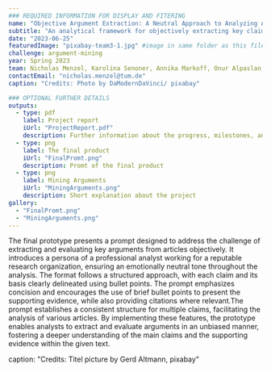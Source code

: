 ```yaml
---
### REQUIRED INFORMATION FOR DISPLAY AND FITERING
name: "Objective Argument Extraction: A Neutral Approach to Analyzing Articles"
subtitle: "An analytical framework for objectively extracting key claims from articles and evaluating their logical coherence and supporting evidence."
date: "2023-06-25"
featuredImage: "pixabay-team3-1.jpg" #image in same folder as this file
challenge: argument-mining
year: Spring 2023
team: Nicholas Menzel, Karolina Senoner, Annika Markoff, Onur Alpaslan
contactEmail: "nicholas.menzel@tum.de"
caption: "Credits: Photo by DaModernDaVinci/ pixabay"

### OPTIONAL FURTHER DETAILS
outputs:
  - type: pdf
    label: Project report
    iUrl: "ProjectReport.pdf"
    description: Further information about the progress, milestones, and roadblocks.
  - type: png
    label: The final product
    iUrl: "FinalPromt.png"
    description: Promt of the final product
  - type: png
    label: Mining Arguments
    iUrl: "MiningArguments.png"
    description: Short explanation about the project
gallery:
  - "FinalPromt.png"
  - "MiningArguments.png"
---
```


The final prototype presents a prompt designed to address the challenge of extracting and
evaluating key arguments from articles objectively. It introduces a persona of a professional
analyst working for a reputable research organization, ensuring an emotionally neutral tone
throughout the analysis. The format follows a structured approach, with each claim and its basis
clearly delineated using bullet points. The prompt emphasizes concision and encourages the use
of brief bullet points to present the supporting evidence, while also providing citations where
relevant.The prompt establishes a consistent structure for multiple claims, facilitating the analysis
of various articles. By implementing these features, the prototype enables analysts to extract and
evaluate arguments in an unbiased manner, fostering a deeper understanding of the main claims
and the supporting evidence within the given text.

caption: "Credits: Titel picture by Gerd Altmann, pixabay"
